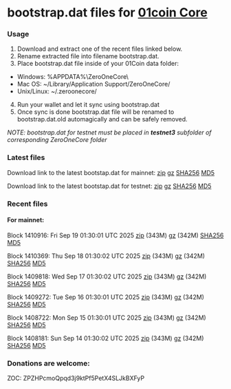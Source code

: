 # bootstrap.dat files for [01coin Core](https://01coin.io)

### Usage

1. Download and extract one of the recent files linked below.
2. Rename extracted file into filename bootstrap.dat.
3. Place bootstrap.dat file inside of your 01Coin data folder:
 - Windows: %APPDATA%\ZeroOneCore\
 - Mac OS: ~/Library/Application Support/ZeroOneCore/
 - Unix/Linux: ~/.zeroonecore/
4. Run your wallet and let it sync using bootstrap.dat
5. Once sync is done bootstrap.dat file will be renamed to bootstrap.dat.old automagically and can be safely removed.

_NOTE: bootstrap.dat for testnet must be placed in **testnet3** subfolder of corresponding ZeroOneCore folder_

### Latest files
Download link to the latest bootstap.dat for mainnet: [zip](https://files.01coin.io/mainnet/bootstrap.dat.zip) [gz](https://files.01coin.io/mainnet/bootstrap.dat.tar.gz) [SHA256](https://files.01coin.io/mainnet/sha256.txt) [MD5](https://files.01coin.io/mainnet/md5.txt)

Download link to the latest bootstap.dat for testnet: [zip](https://files.01coin.io/testnet/bootstrap.dat.zip) [gz](https://files.01coin.io/testnet/bootstrap.dat.tar.gz) [SHA256](https://files.01coin.io/testnet/sha256.txt) [MD5](https://files.01coin.io/testnet/md5.txt)

### Recent files

#### For mainnet:

Block 1410916: Fri Sep 19 01:30:01 UTC 2025 [zip](https://files.01coin.io/mainnet/2025-09-19/bootstrap.dat.zip) (343M) [gz](https://files.01coin.io/mainnet/2025-09-19/bootstrap.dat.tar.gz) (342M) [SHA256](https://files.01coin.io/mainnet/2025-09-19/sha256.txt) [MD5](https://files.01coin.io/mainnet/2025-09-19/md5.txt)

Block 1410369: Thu Sep 18 01:30:02 UTC 2025 [zip](https://files.01coin.io/mainnet/2025-09-18/bootstrap.dat.zip) (343M) [gz](https://files.01coin.io/mainnet/2025-09-18/bootstrap.dat.tar.gz) (342M) [SHA256](https://files.01coin.io/mainnet/2025-09-18/sha256.txt) [MD5](https://files.01coin.io/mainnet/2025-09-18/md5.txt)

Block 1409818: Wed Sep 17 01:30:02 UTC 2025 [zip](https://files.01coin.io/mainnet/2025-09-17/bootstrap.dat.zip) (343M) [gz](https://files.01coin.io/mainnet/2025-09-17/bootstrap.dat.tar.gz) (342M) [SHA256](https://files.01coin.io/mainnet/2025-09-17/sha256.txt) [MD5](https://files.01coin.io/mainnet/2025-09-17/md5.txt)

Block 1409272: Tue Sep 16 01:30:01 UTC 2025 [zip](https://files.01coin.io/mainnet/2025-09-16/bootstrap.dat.zip) (343M) [gz](https://files.01coin.io/mainnet/2025-09-16/bootstrap.dat.tar.gz) (342M) [SHA256](https://files.01coin.io/mainnet/2025-09-16/sha256.txt) [MD5](https://files.01coin.io/mainnet/2025-09-16/md5.txt)

Block 1408722: Mon Sep 15 01:30:01 UTC 2025 [zip](https://files.01coin.io/mainnet/2025-09-15/bootstrap.dat.zip) (343M) [gz](https://files.01coin.io/mainnet/2025-09-15/bootstrap.dat.tar.gz) (342M) [SHA256](https://files.01coin.io/mainnet/2025-09-15/sha256.txt) [MD5](https://files.01coin.io/mainnet/2025-09-15/md5.txt)

Block 1408181: Sun Sep 14 01:30:02 UTC 2025 [zip](https://files.01coin.io/mainnet/2025-09-14/bootstrap.dat.zip) (343M) [gz](https://files.01coin.io/mainnet/2025-09-14/bootstrap.dat.tar.gz) (342M) [SHA256](https://files.01coin.io/mainnet/2025-09-14/sha256.txt) [MD5](https://files.01coin.io/mainnet/2025-09-14/md5.txt)


### Donations are welcome:

ZOC: ZPZHPcmoQpqd3j9ktPf5PetX4SLJkBXFyP

